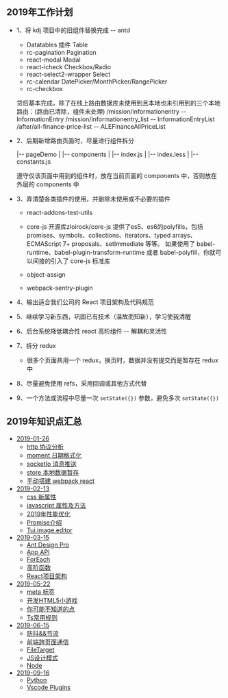 ## 2019年工作计划

* 1、将 kdj 项目中的旧组件替换完成 -- antd
    - Datatables 插件        Table
    - rc-pagination          Pagination
    - react-modal            Modal
    - react-icheck           Checkbox/Radio
    - react-select2-wrapper  Select
    - rc-calendar            DatePicker/MonthPicker/RangePicker
    - rc-checkbox

    贷后基本完成，除了在线上路由数据库未使用到且本地也未引用到的三个本地路由：(路由已清除，组件未处理)
        /mission/informationentry -- InformationEntry
        /mission/informationentry_list -- InformationEntryList
        /after/all-finance-price-list -- ALEFinanceAllPriceList

* 2、后期新增路由页面时，尽量进行组件拆分

    |-- pageDemo
    |  |-- components
    |  |-- index.js
    |  |-- index.less
    |  |-- constants.js

    遵守仅该页面中用到的组件时，放在当前页面的 components 中，否则放在外层的 components 中

* 3、弄清楚各类插件的使用，并删除未使用或不必要的插件
    - react-addons-test-utils
    - core-js
        开源库zloirock/core-js
        提供了es5、es6的polyfills，包括promises、symbols、collections、iterators、typed arrays、ECMAScript 7+ proposals、setImmediate 等等。
        如果使用了 babel-runtime、babel-plugin-transform-runtime 或者 babel-polyfill，你就可以间接的引入了 core-js 标准库

    - object-assign
    - webpack-sentry-plugin

* 4、输出适合我们公司的 React 项目架构及代码规范

* 5、继续学习新东西，巩固已有技术（温故而知新），学习使我清醒

* 6、后台系统降低耦合性
    react 高阶组件 -- 解耦和灵活性

* 7、拆分 redux
    - 很多个页面共用一个 redux，换页时，数据并没有提交而是暂存在 redux 中

* 8、尽量避免使用 refs，采用回调或其他方式代替

* 9、一个方法或流程中尽量一次 `setState({})` 参数，避免多次 `setState({})`

## 2019年知识点汇总

* [2019-01-26](./chapter1/README.md)
    * [http 协议分析](./chapter1/HTTP.md)
    * [moment 日期格式化](./chapter1/Moment.md)
    * [socketIo 消息推送](./chapter1/Socket.io.md)
    * [store 本地数据暂存](./chapter1/Store.md)
    * [手动搭建 webpack react](./chapter1/WebpackReact.md)
* [2019-02-13](./chapter2/README.md)
    * [css 新属性](./chapter2/Css.md)
    * [javascript 属性及方法](./chapter2/Javascript.md)
    * [2019年性能优化](./chapter2/PerformanceOptCriteria.md)
    * [Promise介绍](./chapter2/Promise.md)
    * [Tui.image.editor](./chapter2/Tui.image.editor.md)
* [2019-03-15](./chapter3/README.md)
    * [Ant Design Pro](./chapter3/AntdDesignPro.md)
    * [App API](./chapter3/AppAPI.md)
    * [ForEach](./chapter3/ForEach.md)
    * [高阶函数](./chapter3/HighOrder.md)
    * [React项目架构](./chapter3/React项目架构.md)
* [2019-05-22](./chapter4/README.md)
    * [meta 标签](./chapter4/meta标签.md)
    * [开发HTML5小游戏](./chapter4/开发HTML5小游戏.md)
    * [你可能不知道的点](./chapter4/你可能不知道的点.md)
    * [Ts常用规则](./chapter4/Ts常用规则.md)
* [2019-06-15](./chapter5/README.md)
    * [防抖&&节流](./chapter5/防抖&&节流.md)
    * [前端跨页面通信](./chapter5/前端跨页面通信.md)
    * [FileTarget](./chapter5/FileTarget.md)
    * [JS设计模式](./chapter5/JS设计模式.md)
    * [Node](./chapter5/Node.md)
* [2019-09-16](./chapter6/README.md)
    * [Python](./chapter6/python.md)
    * [Vscode Plugins](./chapter6/vscode-plugins.md)